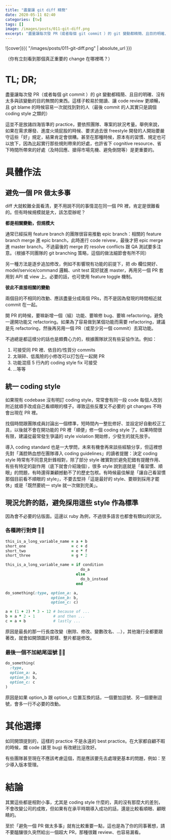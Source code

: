 ```yaml
---
title: "盡量讓 git diff 精簡"
date: 2020-05-11 02:40
categories: [tw]
tags: []
image: /images/posts/011-git-diff.png
excerpt: "盡量讓每次發 PR（或者每個 git commit ）的 git 變動都精簡、且目的明確、沒有太多與該變動的目的無關的東西。這樣子較易於閱讀、讓 code review 更順暢，且 git blame 的時候容易一次就找到對的人"
---
```


![cover]({{ "/images/posts/011-git-diff.png" | absolute_url }})

（你有立刻看到那個真正重要的 change 在哪裡嗎？）

# TL; DR;

盡量讓每次發 PR（或者每個 git commit ）的 git 變動都精簡、且目的明確、沒有太多與該變動的目的無關的東西。這樣子較易於閱讀、讓 code review 更順暢，且 git blame 的時候容易一次就找到對的人（最後 commit 的人其實只是調個 coding style 之類的）

這並不是放諸四海皆準的 practice，要依照團隊、專案的狀況考量。舉例來說，如果在需求爆發、進度火燒屁股的時候、要求過去很 freestyle 開發的人開始要嚴守這些「好」規定，結果肯定會很糟。甚至在那種時候，原本有的習慣、規定也可以放下，因為比起實行那些規則帶來的好處，也許省下 cognitive resource、省下時間所帶來的好處（及時回應、搶得市場先機、避免倒閉等）是更重要的。

# 具體作法

## 避免一個 PR 做太多事

diff 大就較難全面看清，更不用說不同的事情混在同一個 PR 裡，肯定是很難看的。但有時候規模就是大，該怎麼辦呢？

**都是相關變動，但規模大**

通常已經採用 feature branch 的團隊很容易推動 epic branch：相關的 feature branch merge 進 epic branch，此時進行 code reivew，最後才把 epic merge 進 master branch。不過最後的 merge 的 resolve conflicts 跟 QA 測試要多注意。（根據不同團隊的 git branching 策略，這個的做法細節會有所不同）

另一種方法是逐步追加修改，例如不影響現有功能的前提下，把 db 欄位開好、model/service/command 邏輯、unit test 寫好就進 master，再用另一個 PR 套用到 API 或 view 上。必要的話，也可使用 feature toggle 機制。

**彼此不直接相關的變動**

兩個目的不相同的改動、應該盡量分成兩個 PRs，而不是因為發現的時間相近就 commit 在一起。

開 PR 的時候，要嘛新增一個（組）功能、要嘛修 bug、要嘛 refactoring，避免一邊開功能又 refactoring。如果為了容易做到某個功能而需要 refactoring，建議是先 refactoring，然後再另用一個 PR（或至少另一個 commit）去寫功能。

不過總是都這樣分的話也是頗費心力的，根據團隊狀況有些妥協作法。例如：

1. 可接受同 PR 裡、依目的/性質分 commits
2. 太瑣碎、低風險的小修改可以打包在一起開 PR
3. 功能混搭 5 行內的 coding style fix 可接受
4. ...等等

## 統一 coding style

如果現有 codebase 沒有明訂 coding style，常常會有同一段 code 每個人改到附近就順手改成自己看順眼的樣子。導致這些反覆又不必要的 git changes 不時會出現在 PR 裡。

找個時間跟團隊成員討論出一個標準，短時間內一整批修好、並設定好自動校正工具，以後就不會在開功能的 PR 裡「順便」修一個 coding style 了。如果時間很有限，建議從最常發生爭議的 style violation 開始修，少發生的就先放手。

導入 coding standard 也是一大學問，未來有機會再來談些經驗分享，但這裡想先對「滿腔熱血想在團隊導入 coding guidelines」的讀者提醒：決定 coding style 時常有不同意見針鋒相對，除了部分 style 確實對於避免犯錯有提醒作用、有些有特定的副作用（底下就會介紹幾個），很多 style 說到底就是「看習慣、順眼」的問題，有時還得兼顧撼動不了的歷史包袱。有時候最佳解是「讓自己看習慣那個目前看不順眼的 style」，不要去堅持「這是最好的 style、要辯到採用才罷休」或是「既然要統一 style 就一次做到完美」。

## 現況允許的話，避免採用這些 style 作為標準

因為會不必要的佔版面。這邊以 ruby 為例，不過很多語言也都會有類似的狀況。

### 各種跨行對齊 🙅‍♂️

```rb
this_is_a_long_variable_name = a + b
short_one                    = c + d
short_two                    = e * f
short_three                  = g * 2

this_is_a_long_variable_name = if condition
                                 do_a
                               else
                                 do_b_instead
                               end

do_something(:type, option_a: a,
                    option_b: b,
                    option_c: c)

a = (1 + 2) * 3 - 12 # because of ...
b = a * 2 - 1        # and then ...
c = a + b            # lastly ...
```

原因是最長的那一行長度改變（刪除、修改、變數改名、...），其他幾行全都要跟著改，就會如開頭圖片那樣、整片都是修改。

### 最後一個不加結尾逗號 🙅‍♂️

```rb
do_something(
  :type,
  option_a: a,
  option_b: b,
  option_c: c
)
```

原因是如果 option_b 跟 option_c 位置互換的話，一個要加逗號、另一個要刪逗號，會多一行不必要的改動。

# 其他選擇

如同開頭提到的，這樣的 practice 不是永遠的 best practice。在大家都自顧不暇的時候，爛 code (甚至 bug) 有改總比沒改好。

有些團隊甚至現在不應該考慮這個，而是應該要先去處理更基本的問題，例如：至少導入版本管理。

# 結論

其實這些都是相對小事，尤其是 coding style 什麼的，真的沒有那麼大的差別，不會改變公司的成敗，但如果有在承平時期導入成功的話，還是比較看順眼、顧眼睛的。

至於「避免一個 PR 做太多事」就有比較重要一點，這也是為了你的同事著想，請不要醞釀很久突然給出一個超大 PR，那種很難 review、也容易漏看。
